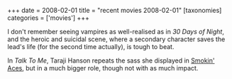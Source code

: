 +++
date = 2008-02-01
title = "recent movies 2008-02-01"
[taxonomies]
categories = ['movies']
+++

I don't remember seeing vampires as well-realised as in *30 Days of
Night*, and the heroic and suicidal scene, where a secondary character
saves the lead's life (for the second time actually), is tough to beat.

In _Talk To Me_,
Taraji Hanson repeats the sass she displayed in [Smokin' Aces],
but in a much bigger role, though not with as much impact.

[2007 performance of the year]: @/2007-movie-review.md
[Smokin' Aces]: @/smokin-aces.md

